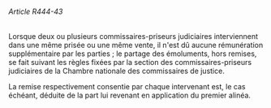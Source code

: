 ###### Article R444-43

Lorsque deux ou plusieurs commissaires-priseurs judiciaires interviennent dans une même prisée ou une même vente, il n'est dû aucune rémunération supplémentaire par les parties ; le partage des émoluments, hors remises, se fait suivant les règles fixées par la section des commissaires-priseurs judiciaires de la Chambre nationale des commissaires de justice.

La remise respectivement consentie par chaque intervenant est, le cas échéant, déduite de la part lui revenant en application du premier alinéa.

